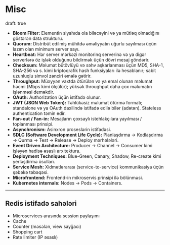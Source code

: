 # Misc
draft: true

- **Bloom Filter:** Elementin siyahıda ola biləcəyini və ya mütləq olmadığını göstərən data strukturu.
- **Quorum:** Distribüt edilmiş mühitdə əməliyyatın uğurlu sayılması üçün lazım olan minimum server sayı.
- **Heartbeat:** Hər server mərkəzi monitorinq serverinə və ya digər serverlərə öz işlək olduğunu bildirmək üçün dövri mesaj göndərir.
- **Checksum:** Məlumat bütövlüyü və səhv aşkarlanması üçün MD5, SHA-1, SHA-256 və s. kimi kriptoqrafik hash funksiyaları ilə hesablanır; sabit uzunluqlu simvol zənciri əmələ gətirir.
- **Throughput:** Müəyyən vaxtda ötürülən və ya emal olunan məlumat həcmi (Mbps kimi ölçülür); yüksək throughput daha çox məlumatın işlənməsi deməkdir.
- **OAuth:** Authorization üçün istifadə olunur.
- **JWT (JSON Web Token):** Təhlükəsiz məlumat ötürmə formatı; standalone və ya OAuth daxilində istifadə edilə bilər (adətən). Stateless authentication təmin edir.
- **Fan-out / Fan-in:** Mesajların çoxsaylı istehlakçılara yayılması / toplanması prinsipi.
- **Asynchronism:** Asinxron proseslərin istifadəsi.
- **SDLC (Software Development Life Cycle):** Planlaşdırma → Kodlaşdırma → Qurma → Test → Release → Deploy mərhələləri.
- **Event Driven Architecture:** Producer → Channel → Consumer kimi işləyən hadisə əsaslı arxitektura.
- **Deployment Techniques:** Blue-Green, Canary, Shadow, Re-create kimi yerləşdirmə üsulları.
- **Service Mesh:** Xidmətlərarası (service-to-service) kommunikasiya üçün şəbəkə təbəqəsi.
- **Microfrontend:** Frontend-in mikroservis prinsipi ilə bölünməsi.
- **Kubernetes internals:** Nodes → Pods → Containers.

---

## Redis istifadə sahələri

- Microservices arasında session paylaşımı
- Cache
- Counter (məsələn, view sayğacı)
- Shopping cart
- Rate limiter (IP əsaslı)
